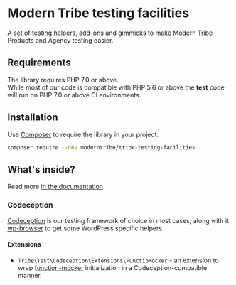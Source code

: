 # Modern Tribe testing facilities

A set of testing helpers, add-ons and gimmicks to make Modern Tribe Products and Agency testing easier.

## Requirements
The library requires PHP 7.0 or above.  
While most of our code is compatible with PHP 5.6 or above the **test** code will run on PHP 7.0 or above CI environments.

## Installation
Use [Composer](https://getcomposer.org/) to require the library in your project:

```bash
composer require --dev moderntribe/tribe-testing-facilities
```

## What's inside?
Read more [in the documentation](docs/index.md).

### Codeception
[Codeception](http://codeception.com/ "Codeception - BDD-style PHP testing.") is our testing framework of choice in most cases; along with it [wp-browser](https://github.com/lucatume/wp-browser "lucatume/wp-browser · GitHub") to get some WordPress specific helpers.  

#### Extensions
* `Tribe\Test\Codeception\Extensions\FunctioMocker` - an extension to wrap [function-mocker](https://github.com/lucatume/function-mocker) initialization in a Codeception-compatible manner.
